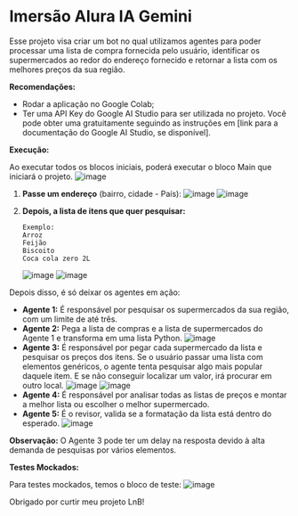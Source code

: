 # Imersão Alura IA Gemini

Esse projeto visa criar um bot no qual utilizamos agentes para poder processar uma lista de compra fornecida pelo usuário, identificar os supermercados ao redor do endereço fornecido e retornar a lista com os melhores preços da sua região.

**Recomendações:**

* Rodar a aplicação no Google Colab;
* Ter uma API Key do Google AI Studio para ser utilizada no projeto. Você pode obter uma gratuitamente seguindo as instruções em [link para a documentação do Google AI Studio, se disponível].

**Execução:**

Ao executar todos os blocos iniciais, poderá executar o bloco Main que iniciará o projeto.
![image](https://github.com/user-attachments/assets/a1450b66-e3b4-42bb-8270-b70c72859baa)

1.  **Passe um endereço** (bairro, cidade - País):
    ![image](https://github.com/user-attachments/assets/d9150c41-58be-4a0b-a4fe-4f5183da2d9d)
    ![image](https://github.com/user-attachments/assets/75a85810-fec4-4452-89b9-ae6f54ce3565)

2.  **Depois, a lista de itens que quer pesquisar:**
    ```
    Exemplo:
    Arroz
    Feijão
    Biscoito
    Coca cola zero 2L
    ```
    ![image](https://github.com/user-attachments/assets/75a85810-fec4-4452-89b9-ae6f54ce3565)
    ![image](https://github.com/user-attachments/assets/e465397b-ccd9-4a1e-9d42-c208d8d07cd3)

Depois disso, é só deixar os agentes em ação:

* **Agente 1:** É responsável por pesquisar os supermercados da sua região, com um limite de até três.
* **Agente 2:** Pega a lista de compras e a lista de supermercados do Agente 1 e transforma em uma lista Python.
    ![image](https://github.com/user-attachments/assets/4adaecd4-ceb1-4a40-adf8-cf0e9d94eb92)
* **Agente 3:** É responsável por pegar cada supermercado da lista e pesquisar os preços dos itens. Se o usuário passar uma lista com elementos genéricos, o agente tenta pesquisar algo mais popular daquele item. E se não conseguir localizar um valor, irá procurar em outro local.
    ![image](https://github.com/user-attachments/assets/806c38fb-6c65-4227-b5c8-58504b0605b7)
    ![image](https://github.com/user-attachments/assets/5c708077-f9ca-4c3f-bc9f-f41aa09bf855)
* **Agente 4:** É responsável por analisar todas as listas de preços e montar a melhor lista ou escolher o melhor supermercado.
* **Agente 5:** É o revisor, valida se a formatação da lista está dentro do esperado.
    ![image](https://github.com/user-attachments/assets/479ab6ea-af5d-4571-a29f-208fa0bb3c2e)

**Observação:** O Agente 3 pode ter um delay na resposta devido à alta demanda de pesquisas por vários elementos.

**Testes Mockados:**

Para testes mockados, temos o bloco de teste:
![image](https://github.com/user-attachments/assets/195566b1-73de-46c0-b7e7-dc0fae8ee725)

Obrigado por curtir meu projeto LnB!
